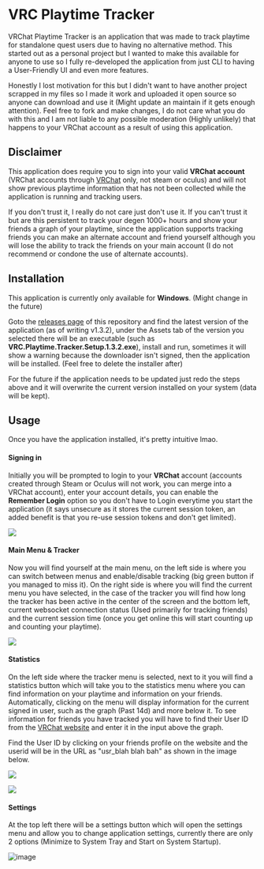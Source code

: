 # VRC Playtime Tracker

VRChat Playtime Tracker is an application that was made to track playtime for standalone quest users due to having no alternative method.
This started out as a personal project but I wanted to make this available for anyone to use so I fully re-developed the application from just CLI to having
a User-Friendly UI and even more features.

Honestly I lost motivation for this but I didn't want to have another project scrapped in my files so I made it work and uploaded it open source so anyone can download
and use it (Might update an maintain if it gets enough attention). Feel free to fork and make changes, I do not care what you do with this and I am not liable to any
possible moderation (Highly unlikely) that happens to your VRChat account as a result of using this application.

## Disclaimer

This application does require you to sign into your valid **VRChat account** (VRChat accounts through [VRChat](https://vrchat.com/home) only, not steam or oculus) and
will not show previous playtime information that has not been collected while the application is running and tracking users.

If you don't trust it, I really do not care just don't use it. If you can't trust it but are this persistent to track your degen 1000+ hours and show your friends a
graph of your playtime, since the application supports tracking friends you can make an alternate account and friend yourself although you will lose the ability to
track the friends on your main account (I do not recommend or condone the use of alternate accounts).

## Installation

This application is currently only available for **Windows**. (Might change in the future)

Goto the [releases page](https://github.com/Solitarju/VRC-Playtime-Tracker/releases) of this repository and find the latest version of the application (as of writing v1.3.2),
under the Assets tab of the version you selected there will be an executable (such as **VRC.Playtime.Tracker.Setup.1.3.2.exe**), install and run, sometimes it will show a warning because the downloader isn't signed, then the application will
be installed. (Feel free to delete the installer after)

For the future if the application needs to be updated just redo the steps above and it will overwrite the current version installed on your system (data will be kept).

## Usage

Once you have the application installed, it's pretty intuitive lmao.

#### Signing in

Initially you will be prompted to login to your **VRChat** account (accounts created through Steam or Oculus will not work, you can merge into a VRChat account), enter your
account details, you can enable the **Remember Login** option so you don't have to Login everytime you start the application (it says unsecure as it stores the current session token, an added benefit is that you re-use session tokens and don't get limited).

![](https://cdn.discordapp.com/attachments/1008440102399254618/1041651723258839070/image.png)

#### Main Menu & Tracker

Now you will find yourself at the main menu, on the left side is where you can switch between menus and enable/disable tracking (big green button if you managed to miss it). On the right side is where you will find
the current menu you have selected, in the case of the tracker you will find how long the tracker has been active in the center of the screen and the bottom left, current websocket connection status
(Used primarily for tracking friends) and the current session time (once you get online this will start counting up and counting your playtime).

![](https://cdn.discordapp.com/attachments/1008440102399254618/1041652384419565578/image.png)

#### Statistics

On the left side where the tracker menu is selected, next to it you will find a statistics button which will take you to the statistics menu where you can find information
on your playtime and information on your friends. Automatically, clicking on the menu will display information for the current signed in user, such as the graph (Past 14d) and
more below it. To see information for friends you have tracked you will have to find their User ID from the [VRChat website](https://vrchat.com/home) and enter it in the
input above the graph.

Find the User ID by clicking on your friends profile on the website and the userid will be in the URL as "usr_blah blah bah" as shown in the image below.

![](https://user-images.githubusercontent.com/72232630/201633110-066057a7-6303-43f5-a1e5-fb7a22eb6505.png)

![](https://cdn.discordapp.com/attachments/1008440102399254618/1041653713539960832/image.png)

#### Settings

At the top left there will be a settings button which will open the settings menu and allow you to change application settings, currently there are only 2 options (Minimize to System Tray
and Start on System Startup).

![image](https://user-images.githubusercontent.com/72232630/201635136-81b7f2dd-c5c2-4089-8190-efeb0030af0a.png)
